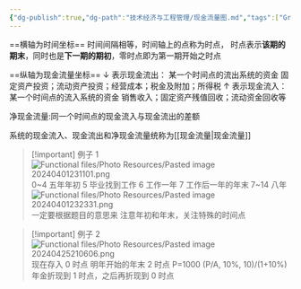 ```yaml
---
{"dg-publish":true,"dg-path":"技术经济与工程管理/现金流量图.md","tags":["Graph"],"permalink":"/技术经济与工程管理/现金流量图/","dgPassFrontmatter":true,"noteIcon":"","created":"2024-05-21T15:20:28.493+08:00","updated":"2025-08-03T10:59:31.784+08:00"}
---
```




==横轴为时间坐标==
时间间隔相等，时间轴上的点称为时点，
时点表示**该期的期末**，同时也是**下一期的期初**，零时点即为第一期开始之时点

==纵轴为现金流量坐标==
$\downarrow$ 表示现金流出：
某一个时间点的流出系统的资金 
	固定资产投资；流动资产投资；经营成本；税金及附加；所得税
$\uparrow$ 表示现金流入：
某一个时间点的流入系统的资金 
	销售收入；固定资产残值回收；流动资金回收等

净现金流量:同一个时间点的现金流入与现金流出的差额

系统的现金流入、现金流出和净现金流量统称为[[现金流量\|现金流量]]


>[!important]  例子 1
![Functional files/Photo Resources/Pasted image 20240401231101.png](/img/user/Functional%20files/Photo%20Resources/Pasted%20image%2020240401231101.png)
 0~4  五年年初
5 毕业找到工作
6  工作一年
7 工作后一年的年末
7~14  八年
![Functional files/Photo Resources/Pasted image 20240401232331.png](/img/user/Functional%20files/Photo%20Resources/Pasted%20image%2020240401232331.png)
一定要根据题目的意思来
注意年初和年末，关注特殊的时间点

>[!important] 例子 2
>![Functional files/Photo Resources/Pasted image 20240425210606.png](/img/user/Functional%20files/Photo%20Resources/Pasted%20image%2020240425210606.png)
>现在存入 0 时点
>明年开始的年末 2 时点
>P=1000 (P/A, 10%, 10)/(1+10%)
>年金折现到 1 时点，之后再折现到 0 时点

